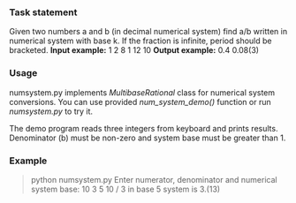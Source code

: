 ### Task statement
Given two numbers a and b (in decimal numerical system) find a/b written in numerical system with base k. If the fraction is infinite, period should be bracketed.
**Input example:**
1 2 8
1 12 10
**Output example:**
0.4
0.08(3)

### Usage
numsystem.py implements *MultibaseRational* class for numerical system conversions.
You can use provided *num_system_demo()* function or run *numsystem.py* to try it.

The demo program reads three integers from keyboard and prints results.
Denominator (b) must be non-zero and system base must be greater than 1.

### Example
> python numsystem.py
Enter numerator, denominator and numerical system base: 10 3 5
10 / 3 in base 5 system is 3.(13)

